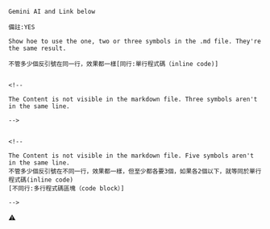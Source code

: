 

`Gemini AI and Link below`

``備註:YES``

```Show hoe to use the one, two or three symbols in the .md file. They're the same result.```


````` 不管多少個反引號在同一行，效果都一樣[同行:單行程式碼（inline code)]  `````


```

<!--

The Content is not visible in the markdown file. Three symbols aren't in the same line.

-->

```


`````

<!--

The Content is not visible in the markdown file. Five symbols aren't in the same line.
不管多少個反引號在不同一行，效果都一樣，但至少都各要3個，如果各2個以下，就等同於單行程式碼(inline code)
[不同行:多行程式碼區塊（code block）]

-->

`````

⚠️
<!--

Warren Buffett
investflowers888@gmail.com
https://gemini.google.com/app/a4f701ddf9c1568e?hl=zh-TW
-->



